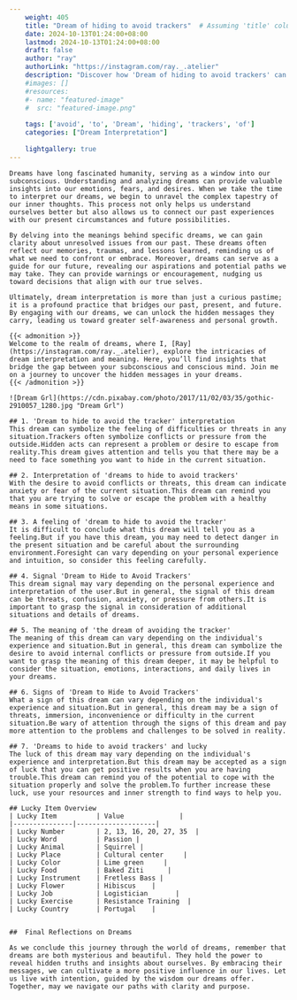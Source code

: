```yaml
---
    weight: 405
    title: "Dream of hiding to avoid trackers"  # Assuming 'title' column exists
    date: 2024-10-13T01:24:00+08:00
    lastmod: 2024-10-13T01:24:00+08:00
    draft: false
    author: "ray"
    authorLink: "https://instagram.com/ray._.atelier"
    description: "Discover how 'Dream of hiding to avoid trackers' can interpret your future and uncover its significant meanings in your life."
    #images: []
    #resources:
    #- name: "featured-image"
    #  src: "featured-image.png"
    
    tags: ['avoid', 'to', 'Dream', 'hiding', 'trackers', 'of']
    categories: ["Dream Interpretation"]
    
    lightgallery: true
---
```

    
    Dreams have long fascinated humanity, serving as a window into our subconscious. Understanding and analyzing dreams can provide valuable insights into our emotions, fears, and desires. When we take the time to interpret our dreams, we begin to unravel the complex tapestry of our inner thoughts. This process not only helps us understand ourselves better but also allows us to connect our past experiences with our present circumstances and future possibilities.
    
    By delving into the meanings behind specific dreams, we can gain clarity about unresolved issues from our past. These dreams often reflect our memories, traumas, and lessons learned, reminding us of what we need to confront or embrace. Moreover, dreams can serve as a guide for our future, revealing our aspirations and potential paths we may take. They can provide warnings or encouragement, nudging us toward decisions that align with our true selves.
    
    Ultimately, dream interpretation is more than just a curious pastime; it is a profound practice that bridges our past, present, and future. By engaging with our dreams, we can unlock the hidden messages they carry, leading us toward greater self-awareness and personal growth.
    
    {{< admonition >}}
    Welcome to the realm of dreams, where I, [Ray](https://instagram.com/ray._.atelier), explore the intricacies of dream interpretation and meaning. Here, you’ll find insights that bridge the gap between your subconscious and conscious mind. Join me on a journey to uncover the hidden messages in your dreams.
    {{< /admonition >}}
    
    ![Dream Grl](https://cdn.pixabay.com/photo/2017/11/02/03/35/gothic-2910057_1280.jpg "Dream Grl")
    
    ## 1. 'Dream to hide to avoid the tracker' interpretation
    This dream can symbolize the feeling of difficulties or threats in any situation.Trackers often symbolize conflicts or pressure from the outside.Hidden acts can represent a problem or desire to escape from reality.This dream gives attention and tells you that there may be a need to face something you want to hide in the current situation.
    
    ## 2. Interpretation of 'dreams to hide to avoid trackers'
    With the desire to avoid conflicts or threats, this dream can indicate anxiety or fear of the current situation.This dream can remind you that you are trying to solve or escape the problem with a healthy means in some situations.
    
    ## 3. A feeling of 'dream to hide to avoid the tracker'
    It is difficult to conclude what this dream will tell you as a feeling.But if you have this dream, you may need to detect danger in the present situation and be careful about the surrounding environment.Foresight can vary depending on your personal experience and intuition, so consider this feeling carefully.
    
    ## 4. Signal 'Dream to Hide to Avoid Trackers'
    This dream signal may vary depending on the personal experience and interpretation of the user.But in general, the signal of this dream can be threats, confusion, anxiety, or pressure from others.It is important to grasp the signal in consideration of additional situations and details of dreams.
    
    ## 5. The meaning of 'the dream of avoiding the tracker'
    The meaning of this dream can vary depending on the individual's experience and situation.But in general, this dream can symbolize the desire to avoid internal conflicts or pressure from outside.If you want to grasp the meaning of this dream deeper, it may be helpful to consider the situation, emotions, interactions, and daily lives in your dreams.
    
    ## 6. Signs of 'Dream to Hide to Avoid Trackers'
    What a sign of this dream can vary depending on the individual's experience and situation.But in general, this dream may be a sign of threats, immersion, inconvenience or difficulty in the current situation.Be wary of attention through the signs of this dream and pay more attention to the problems and challenges to be solved in reality.
    
    ## 7. 'Dreams to hide to avoid trackers' and lucky
    The luck of this dream may vary depending on the individual's experience and interpretation.But this dream may be accepted as a sign of luck that you can get positive results when you are having trouble.This dream can remind you of the potential to cope with the situation properly and solve the problem.To further increase these luck, use your resources and inner strength to find ways to help you.
    
    ## Lucky Item Overview
    | Lucky Item          | Value              |
    |---------------|--------------------|
    | Lucky Number        | 2, 13, 16, 20, 27, 35  |
    | Lucky Word          | Passion |
    | Lucky Animal        | Squirrel |
    | Lucky Place         | Cultural center     |
    | Lucky Color         | Lime green     |
    | Lucky Food          | Baked Ziti      |
    | Lucky Instrument    | Fretless Bass |
    | Lucky Flower        | Hibiscus    |
    | Lucky Job           | Logistician       |
    | Lucky Exercise      | Resistance Training  |
    | Lucky Country       | Portugal    |
    
    
    ##  Final Reflections on Dreams
    
    As we conclude this journey through the world of dreams, remember that dreams are both mysterious and beautiful. They hold the power to reveal hidden truths and insights about ourselves. By embracing their messages, we can cultivate a more positive influence in our lives. Let us live with intention, guided by the wisdom our dreams offer. Together, may we navigate our paths with clarity and purpose.
    